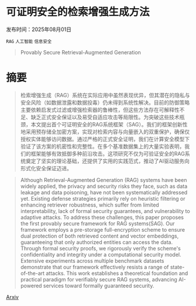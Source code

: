 # 可证明安全的检索增强生成方法

发布时间：2025年08月01日

`RAG` `人工智能` `信息安全`

> Provably Secure Retrieval-Augmented Generation

# 摘要

> 检索增强生成（RAG）系统在实际应用中虽然表现优异，但其潜在的隐私与安全风险（如数据泄露和数据投毒）仍未得到系统性解决。目前的防御策略主要依赖启发式过滤或增强检索器的鲁棒性，但这些方法存在可解释性不足、缺乏正式安全保证以及易受自适应攻击等局限性。为突破这些技术瓶颈，本文提出首个可证明安全的RAG系统框架（SAG）。我们的框架创新性地采用预存储全加密方案，实现对检索内容与向量嵌入的双重保护，确保仅授权实体能够访问数据。通过严格的正式安全证明，我们在计算安全模型下验证了该方案的机密性和完整性。在多个基准数据集上的大量实验表明，我们的框架能够有效抵御多种前沿攻击。这项研究不仅为可验证安全的RAG系统奠定了坚实的理论基础，还提供了实用的实践范式，推动了AI驱动服务向形式化安全保证迈进。

> Although Retrieval-Augmented Generation (RAG) systems have been widely applied, the privacy and security risks they face, such as data leakage and data poisoning, have not been systematically addressed yet. Existing defense strategies primarily rely on heuristic filtering or enhancing retriever robustness, which suffer from limited interpretability, lack of formal security guarantees, and vulnerability to adaptive attacks. To address these challenges, this paper proposes the first provably secure framework for RAG systems(SAG). Our framework employs a pre-storage full-encryption scheme to ensure dual protection of both retrieved content and vector embeddings, guaranteeing that only authorized entities can access the data. Through formal security proofs, we rigorously verify the scheme's confidentiality and integrity under a computational security model. Extensive experiments across multiple benchmark datasets demonstrate that our framework effectively resists a range of state-of-the-art attacks. This work establishes a theoretical foundation and practical paradigm for verifiably secure RAG systems, advancing AI-powered services toward formally guaranteed security.

[Arxiv](https://arxiv.org/abs/2508.01084)
